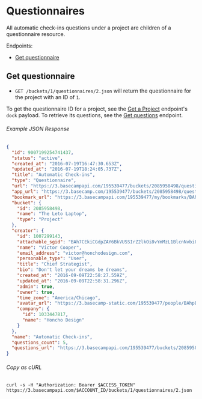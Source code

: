 Questionnaires
==============

All automatic check-ins questions under a project are children of a questionnaire resource.

Endpoints:

- [Get questionnaire](#get-questionnaire)

Get questionnaire
-----------------

* `GET /buckets/1/questionnaires/2.json` will return the questionnaire for the project with an ID of `1`.

To get the questionnaire ID for a project, see the [Get a Project][project] endpoint's `dock` payload. To retrieve its questions, see the [Get questions][questions] endpoint.

###### Example JSON Response
<!-- START GET /buckets/1/questionnaires/2.json -->
```json
{
  "id": 9007199254741437,
  "status": "active",
  "created_at": "2016-07-19T16:47:30.653Z",
  "updated_at": "2016-07-19T18:24:05.737Z",
  "title": "Automatic Check-ins",
  "type": "Questionnaire",
  "url": "https://3.basecampapi.com/195539477/buckets/2085958498/questionnaires/9007199254741437.json",
  "app_url": "https://3.basecamp.com/195539477/buckets/2085958498/questionnaires/9007199254741437",
  "bookmark_url": "https://3.basecampapi.com/195539477/my/bookmarks/BAh7CEkiCGdpZAY6BkVUSSIuZ2lkOi8vYmMzL1JlY29yZGluZy8xMDY0MDkxMDUzP2V4cGlyZXNfaW4GOwBUSSIMcHVycG9zZQY7AFRJIg1yZWFkYWJsZQY7AFRJIg9leHBpcmVzX2F0BjsAVDA=--e028731626fb4f0e4665ba42e349ce5c72031b31.json",
  "bucket": {
    "id": 2085958498,
    "name": "The Leto Laptop",
    "type": "Project"
  },
  "creator": {
    "id": 1007299143,
    "attachable_sgid": "BAh7CEkiCGdpZAY6BkVUSSIrZ2lkOi8vYmMzL1BlcnNvbi8xMDA3Mjk5MTQzP2V4cGlyZXNfaW4GOwBUSSIMcHVycG9zZQY7AFRJIg9hdHRhY2hhYmxlBjsAVEkiD2V4cGlyZXNfYXQGOwBUMA==--919d2c8b11ff403eefcab9db42dd26846d0c3102",
    "name": "Victor Cooper",
    "email_address": "victor@honchodesign.com",
    "personable_type": "User",
    "title": "Chief Strategist",
    "bio": "Don't let your dreams be dreams",
    "created_at": "2016-09-09T22:58:27.559Z",
    "updated_at": "2016-09-09T22:58:31.296Z",
    "admin": true,
    "owner": true,
    "time_zone": "America/Chicago",
    "avatar_url": "https://3.basecamp-static.com/195539477/people/BAhpBEcqCjw=--c632b967cec296b87363a697a67a87f9cc1e5b45/avatar-64-x4",
    "company": {
      "id": 1033447817,
      "name": "Honcho Design"
    }
  },
  "name": "Automatic Check-ins",
  "questions_count": 5,
  "questions_url": "https://3.basecampapi.com/195539477/buckets/2085958498/questionnaires/9007199254741437/questions.json"
}
```
<!-- END GET /buckets/1/questionnaires/2.json -->

###### Copy as cURL

``` shell
curl -s -H "Authorization: Bearer $ACCESS_TOKEN" https://3.basecampapi.com/$ACCOUNT_ID/buckets/1/questionnaires/2.json
```

[project]: https://github.com/basecamp/bc3-api/blob/master/sections/projects.md#get-a-project
[questions]: https://github.com/basecamp/bc3-api/blob/master/sections/questions.md#get-questions

